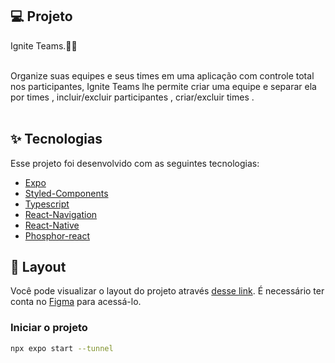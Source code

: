 ## 💻 Projeto

Ignite Teams.🚀✅
<br> <br>

Organize suas equipes e seus times em uma aplicação com controle total nos participantes, Ignite Teams lhe permite criar uma equipe e separar ela por times , incluir/excluir participantes , criar/excluir times .
<br> <br>

## ✨ Tecnologias

Esse projeto foi desenvolvido com as seguintes tecnologias:

- [Expo](https://docs.expo.dev/)
- [Styled-Components](https://styled-components.com/)
- [Typescript](https://www.typeschttps://styled-components.com/riptlang.org/)
- [React-Navigation](https://reactnavigation.org/)
- [React-Native](https://reactnative.dev/docs/)
- [Phosphor-react](https://phosphoricons.com/)


## 🔖 Layout

Você pode visualizar o layout do projeto através [desse link](https://www.figma.com/file/edn6f07TB8iVeQVmNa5g6I/Ignite-Teams-(Copy)?type=design&node-id=37%3A6&mode=design&t=B9Wy6VgPMW70nXO8-1). É necessário ter conta no [Figma](http://figma.com/) para acessá-lo.

### Iniciar o projeto
```bash
npx expo start --tunnel
```
